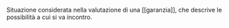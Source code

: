 Situazione considerata nella valutazione di una [[garanzia]], che descrive le possibilità a cui si va incontro.